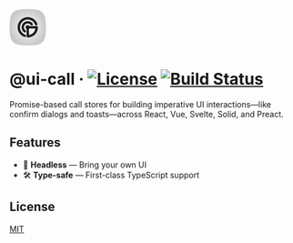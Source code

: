 ![@ui-call's Logo](docs/@ui-call.svg)

# @ui-call &middot; [![License](https://img.shields.io/github/license/junwen-k/ui-call)](https://github.com/junwen-k/ui-call/blob/main/LICENSE) [![Build Status](https://img.shields.io/github/actions/workflow/status/junwen-k/ui-call/ci.yml?branch=main)](https://github.com/junwen-k/ui-call/actions)

Promise-based call stores for building imperative UI interactions—like confirm dialogs and toasts—across React, Vue, Svelte, Solid, and Preact.

## Features

- 🎨 **Headless** — Bring your own UI
- 🛠️ **Type-safe** — First-class TypeScript support

## License

[MIT](LICENSE)
